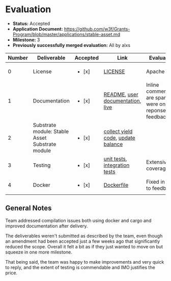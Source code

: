 # Evaluation

- **Status:** Accepted
- **Application Document:** https://github.com/w3f/Grants-Program/blob/master/applications/stable-asset.md
- **Milestone:** 3
- **Previously successfully merged evaluation:** All by alxs

| Number | Deliverable | Accepted | Link | Evaluation Notes |
| ------ | ----------- | -------- | ---- |----------------- |
| 0 | License |<ul><li>[x] </li></ul> | [LICENSE](https://github.com/nutsfinance/stable-asset/blob/2f6619b15d04879127586f791a33d40f86360ab8/LICENSE) | Apache 2.0 |
| 1 | Documentation |<ul><li>[x] </li></ul> | [README](https://github.com/nutsfinance/stable-asset/tree/2f6619b15d04879127586f791a33d40f86360ab8#nuts-stable-asset-pallet), [user documentation](https://github.com/nutsfinance/stable-asset-docs), [live](https://nutsfinance.gitbook.io/stable-asset/) | Inline comments/rustdocs are sparse and were only added in reponse to feedback
| 2 | Substrate module: Stable Asset Substrate module |<ul><li>[x] </li></ul> | [collect yield code](https://github.com/nutsfinance/stable-asset/blob/2f6619b15d04879127586f791a33d40f86360ab8/lib/stable-asset/src/lib.rs#L1168-L1207), [update balance](https://github.com/nutsfinance/stable-asset/blob/2f6619b15d04879127586f791a33d40f86360ab8/lib/stable-asset/src/lib.rs#L1139-L1158) |
| 3 | Testing |<ul><li>[x] </li></ul> | [unit tests](https://github.com/nutsfinance/stable-asset/blob/2f6619b15d04879127586f791a33d40f86360ab8/lib/stable-asset/src/tests.rs), [integration tests](https://github.com/AcalaNetwork/Acala/blob/969878303c90f9a019df32b017e87c76c6b5d73e/runtime/integration-tests/src/stable_asset.rs) | Extensive test coverage
| 4 | Docker |<ul><li>[x] </li></ul> | [Dockerfile](https://github.com/nutsfinance/stable-asset/blob/2f6619b15d04879127586f791a33d40f86360ab8/Dockerfile) | Fixed in response to feedback

## General Notes

Team addressed compilation issues both using docker and cargo and improved documentation after delivery.

The deliverables weren't submitted as described by the team, even though an amendment had been accepted just a few weeks ago that significantly reduced the scope.
Overall it felt a bit as if they just wanted to move on but squeeze in one more milestone.

That being said, the team was happy to make improvements and very quick to reply, and the extent of testing is commendable and IMO justifies the price.
